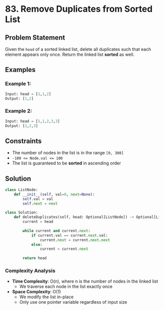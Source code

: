 # 83. Remove Duplicates from Sorted List

## Problem Statement

Given the `head` of a sorted linked list, delete all duplicates such that each element appears only once. Return the linked list **sorted** as well.

## Examples

### Example 1:
```python
Input: head = [1,1,2]
Output: [1,2]
```

### Example 2:
```python
Input: head = [1,1,2,3,3]
Output: [1,2,3]
```

## Constraints
* The number of nodes in the list is in the range `[0, 300]`
* `-100 <= Node.val <= 100`
* The list is guaranteed to be **sorted** in ascending order

## Solution

```python
class ListNode:
    def __init__(self, val=0, next=None):
        self.val = val
        self.next = next
        
class Solution:
    def deleteDuplicates(self, head: Optional[ListNode]) -> Optional[ListNode]:
        current = head
        
        while current and current.next:
            if current.val == current.next.val:
                current.next = current.next.next
            else:
                current = current.next
                
        return head
```

### Complexity Analysis
- **Time Complexity**: O(n), where n is the number of nodes in the linked list
  - We traverse each node in the list exactly once
- **Space Complexity**: O(1)
  - We modify the list in-place
  - Only use one pointer variable regardless of input size
